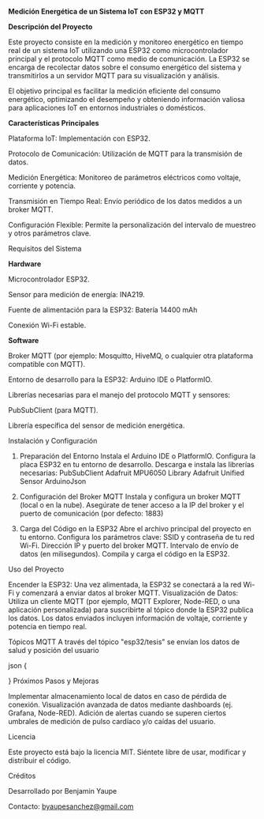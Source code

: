 ****Medición Energética de un Sistema IoT con ESP32 y MQTT****

**Descripción del Proyecto**

Este proyecto consiste en la medición y monitoreo energético en tiempo real de un sistema IoT utilizando una ESP32 como microcontrolador principal y el protocolo MQTT como medio de comunicación. La ESP32 se encarga de recolectar datos sobre el consumo energético del sistema y transmitirlos a un servidor MQTT para su visualización y análisis.

El objetivo principal es facilitar la medición eficiente del consumo energético, optimizando el desempeño y obteniendo información valiosa para aplicaciones IoT en entornos industriales o domésticos.

**Características Principales**

Plataforma IoT: Implementación con ESP32.

Protocolo de Comunicación: Utilización de MQTT para la transmisión de datos.

Medición Energética: Monitoreo de parámetros eléctricos como voltaje, corriente y potencia.

Transmisión en Tiempo Real: Envío periódico de los datos medidos a un broker MQTT.

Configuración Flexible: Permite la personalización del intervalo de muestreo y otros parámetros clave.

Requisitos del Sistema

**Hardware**

Microcontrolador ESP32.

Sensor para medición de energía:  INA219.

Fuente de alimentación para la ESP32: Batería 14400 mAh

Conexión Wi-Fi estable.

**Software**

Broker MQTT (por ejemplo: Mosquitto, HiveMQ, o cualquier otra plataforma compatible con MQTT).

Entorno de desarrollo para la ESP32: Arduino IDE o PlatformIO.

Librerías necesarias para el manejo del protocolo MQTT y sensores:

PubSubClient (para MQTT).

Librería específica del sensor de medición energética.

Instalación y Configuración

1. Preparación del Entorno
  Instala el Arduino IDE o PlatformIO.
  Configura la placa ESP32 en tu entorno de desarrollo.
  Descarga e instala las librerías necesarias:
    PubSubClient
    Adafruit MPU6050 Library
    Adafruit Unified Sensor
    ArduinoJson

2. Configuración del Broker MQTT
  Instala y configura un broker MQTT (local o en la nube).
  Asegúrate de tener acceso a la IP del broker y el puerto de comunicación (por defecto: 1883)


3. Carga del Código en la ESP32
  Abre el archivo principal del proyecto en tu entorno.
  Configura los parámetros clave:
  SSID y contraseña de tu red Wi-Fi.
  Dirección IP y puerto del broker MQTT.
  Intervalo de envío de datos (en milisegundos).
  Compila y carga el código en la ESP32.

Uso del Proyecto

Encender la ESP32: Una vez alimentada, la ESP32 se conectará a la red Wi-Fi y comenzará a enviar datos al broker MQTT.
Visualización de Datos:
Utiliza un cliente MQTT (por ejemplo, MQTT Explorer, Node-RED, o una aplicación personalizada) para suscribirte al tópico donde la ESP32 publica los datos.
Los datos enviados incluyen información de voltaje, corriente y potencia en tiempo real.


Tópicos MQTT
A través del tópico "esp32/tesis" se envían los datos de salud y posición del usuario

json
{

}
Próximos Pasos y Mejoras

Implementar almacenamiento local de datos en caso de pérdida de conexión.
Visualización avanzada de datos mediante dashboards (ej. Grafana, Node-RED).
Adición de alertas cuando se superen ciertos umbrales de medición de pulso cardíaco y/o caídas del usuario.

Licencia

Este proyecto está bajo la licencia MIT. Siéntete libre de usar, modificar y distribuir el código.

Créditos

Desarrollado por Benjamin Yaupe

Contacto: byaupesanchez@gmail.com

